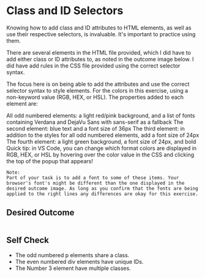 # Class and ID Selectors

Knowing how to add class and ID attributes to HTML elements, as well as use their respective selectors, is invaluable. It's important to practice using them.

There are several elements in the HTML file provided, which I did have to add either class or ID attributes to, as noted in the outcome image below. I did have add rules in the CSS file provided using the correct selector syntax.

The focus here is on being able to add the attributes and use the correct selector syntax to style elements. For the colors in this exercise, using a non-keyword value (RGB, HEX, or HSL). The properties  added to each element are:

All odd numbered elements: a light red/pink background, and a list of fonts containing Verdana and DejaVu Sans with sans-serif as a fallback
The second element: blue text and a font size of 36px
The third element: in addition to the styles for all odd numbered elements, add a font size of 24px
The fourth element: a light green background, a font size of 24px, and bold
Quick tip: in VS Code, you can change which format colors are displayed in RGB, HEX, or HSL by hovering over the color value in the CSS and clicking the top of the popup that appears!

```note
Note:
Part of your task is to add a font to some of these items. Your browser's font's might be different than the one displayed in the desired outcome image. As long as you confirm that the fonts are being applied to the right lines any differences are okay for this exercise.
```

## Desired Outcome
![]()

## Self Check
- The odd numbered p elements share a class.
- The even numbered div elements have unique IDs.
- The Number 3 element have multiple classes.